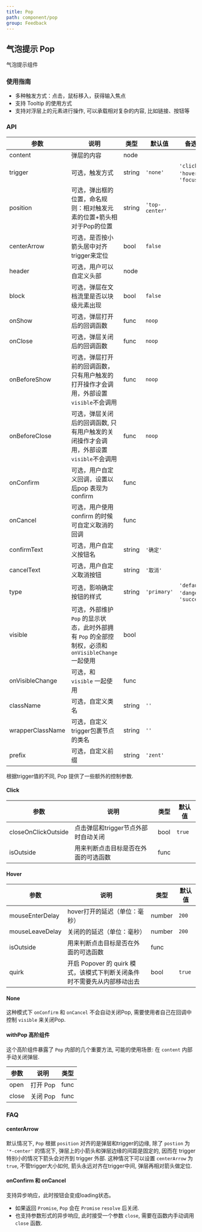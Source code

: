 ```yaml
---
title: Pop
path: component/pop
group: Feedback
---
```


## 气泡提示 Pop

气泡提示组件

### 使用指南

- 多种触发方式：点击，鼠标移入，获得输入焦点
- 支持 Tooltip 的使用方式
- 支持对浮层上的元素进行操作, 可以承载相对复杂的内容, 比如链接、按钮等

### API

| 参数 | 说明 | 类型 | 默认值 | 备选值 |
|------|------|------|--------|--------|
| content | 弹层的内容 | node | | |
| trigger | 可选，触发方式 | string | `'none'` | `'click'`, `'hover'`, `'focus'` |
| position | 可选，弹出框的位置，命名规则：相对触发元素的位置+箭头相对于Pop的位置 | string | `'top-center'` |  |
| centerArrow | 可选，是否按小箭头居中对齐trigger来定位 | bool | `false` |  |
| header | 可选，用户可以自定义头部 | node | | |
| block | 可选，弹层在文档流里是否以块级元素出现 | bool | `false` |  |
| onShow | 可选，弹层打开后的回调函数 | func | `noop` | |
| onClose | 可选，弹层关闭后的回调函数 | func | `noop` | |
| onBeforeShow | 可选，弹层打开前的回调函数，只有用户触发的打开操作才会调用，外部设置`visible`不会调用 | func | `noop` | |
| onBeforeClose | 可选，弹层关闭后的回调函数, 只有用户触发的关闭操作才会调用，外部设置`visible`不会调用 | func | `noop` | |
| onConfirm | 可选，用户自定义回调，设置以后pop 表现为confirm | func |  |  |
| onCancel | 可选，用户使用 confirm 的时候可自定义取消的回调 | func |  |  |
| confirmText | 可选，用户自定义按钮名 | string | `'确定'` |  |
| cancelText | 可选，用户自定义取消按钮 | string | `'取消'` |  |
| type | 可选，影响确定按钮的样式 | string | `'primary'` | `'default'`, `'danger'`, `'success'` |
| visible | 可选，外部维护 `Pop` 的显示状态，此时外部拥有 `Pop` 的全部控制权，必须和 `onVisibleChange` 一起使用 | bool | | |
| onVisibleChange | 可选，和 `visible` 一起使用 | func | | |
| className | 可选，自定义类名 | string | `''` |  |
| wrapperClassName | 可选，自定义trigger包裹节点的类名 | string | `''` |  |
| prefix | 可选，自定义前缀 | string | `'zent'` |  |

根据trigger值的不同, Pop 提供了一些额外的控制参数.

#### Click

| 参数 | 说明 | 类型 | 默认值 |
|------|------|------|--------|
| closeOnClickOutside | 点击弹层和trigger节点外部时自动关闭 | bool | `true` |
| isOutside | 用来判断点击目标是否在外面的可选函数 | func | |

#### Hover

| 参数 | 说明 | 类型 | 默认值 |
|------|------|------|--------|
| mouseEnterDelay | hover打开的延迟（单位：毫秒） | number | `200` |
| mouseLeaveDelay | 关闭的的延迟（单位：毫秒） | number | `200` |
| isOutside | 用来判断点击目标是否在外面的可选函数 | func | |
| quirk | 开启 Popover 的 quirk 模式，该模式下判断关闭条件时不需要先从内部移动出去 | bool | `true` |

#### None

这种模式下 `onConfirm` 和 `onCancel` 不会自动关闭Pop, 需要使用者自己在回调中控制 `visible` 来关闭Pop.

#### withPop 高阶组件

这个高阶组件暴露了 `Pop` 内部的几个重要方法, 可能的使用场景: 在 `content` 内部手动关闭弹层.

| 参数             | 说明                    | 类型               |
| -------------- | --------------------- | ---------------- |
| open           | 打开 Pop                  | func             |
| close          | 关闭 Pop                  | func             |

### FAQ

#### centerArrow

默认情况下, `Pop` 根据 `position` 对齐的是弹层和trigger的边缘, 除了 `postion` 为 `'*-center'` 的情况下, 弹层上的小箭头和弹层边缘的间距是固定的, 因而在 trigger 特别小的情况下箭头会对齐到 trigger 外部. 这种情况下可以设置 `centerArrow` 为 `true`, 不管trigger大小如何, 箭头永远对齐在trigger中间, 弹层再相对箭头做定位.

#### onConfirm 和 onCancel

支持异步响应，此时按钮会变成loading状态。

- 如果返回 `Promise`, `Pop` 会在 `Promise` `resolve` 后关闭.
- 也支持参数形式的异步响应, 此时接受一个参数 `close`, 需要在函数内手动调用 `close` 函数.

<style>
.zent-doc-pop-container {
	.zent-pop-wrapper {
		margin-right: 10px;
	}

	.zent-doc-pop-tag {
		border: 1px solid #e5e5e5;
		border-radius: 20%;
		padding: 3px;
		font-size: 12px;
		cursor: default;
	}
}

.zent-doc-pop-positions {
	position: relative;
	
	&-top-row, &-bottom-row {
		text-align: center;

		.zent-pop-wrapper:not(:last-child) {
			margin-right: 10px
		}
	}

	&-bottom-row {
		margin-top: 200px;
	}

	&-left-col, &-right-col {
		position: absolute;
		top: 0;
		display: flex;
		justify-content: center;
		flex-direction: column;
		height: 100%;

		.zent-pop-wrapper:not(:last-child) {
			margin-bottom: 10px
		}
	}

	&-left-col {
		left: 0;
	}

	&-right-col {
		right: 0;
	}

	.zent-pop-wrapper {
		.zent-btn {
			width: 100px;
		}
	}
}

.zent-doc-pop-none-trigger-container {
	.zent-pop-wrapper {
		margin-right: 10px;
	}
}
</style>
